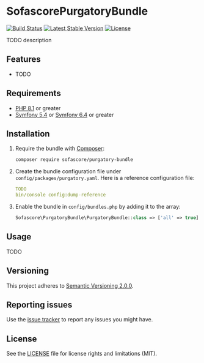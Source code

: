 # SofascorePurgatoryBundle

[![Build Status](https://github.com/sofascore/purgatory-bundle/workflows/Tests/badge.svg)](https://github.com/sofascore/purgatory-bundle/actions)
[![Latest Stable Version](https://poser.pugx.org/sofascore/purgatory-bundle/v/stable)](https://packagist.org/packages/sofascore/purgatory-bundle)
[![License](https://poser.pugx.org/sofascore/purgatory-bundle/license)](https://packagist.org/packages/sofascore/purgatory-bundle)

TODO description

## Features

* TODO

## Requirements

* [PHP 8.1](http://php.net/releases/8_1_0.php) or greater
* [Symfony 5.4](https://symfony.com/roadmap/5.4) or [Symfony 6.4](https://symfony.com/roadmap/6.4) or greater

## Installation

1. Require the bundle with [Composer](https://getcomposer.org/):

    ```sh
    composer require sofascore/purgatory-bundle
    ```

1. Create the bundle configuration file under `config/packages/purgatory.yaml`. Here is a reference
   configuration file:

    ```yaml
   TODO
   bin/console config:dump-reference
    ```

1. Enable the bundle in `config/bundles.php` by adding it to the array:

    ```php
    Sofascore\PurgatoryBundle\PurgatoryBundle::class => ['all' => true],
    ```

## Usage

TODO

## Versioning

This project adheres to [Semantic Versioning 2.0.0](http://semver.org/).

## Reporting issues

Use the [issue tracker](https://github.com/sofascore/purgatory-bundle/issues) to report any issues you might have.

## License

See the [LICENSE](LICENSE) file for license rights and limitations (MIT).
